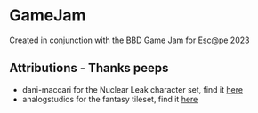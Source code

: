 # GameJam
Created in conjunction with the BBD Game Jam for Esc@pe 2023

## Attributions - Thanks peeps
- dani-maccari for the Nuclear Leak character set, find it [here](https://dani-maccari.itch.io/nuclear-leak-character-asset-pack)
- analogstudios for the fantasy tileset, find it [here](https://analogstudios.itch.io/fantasy)
